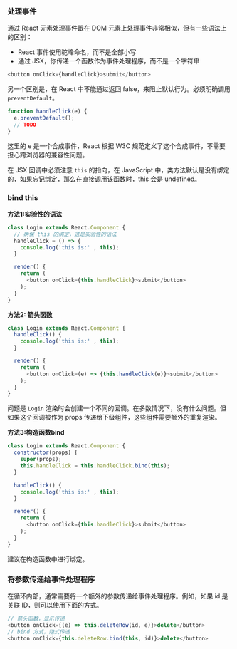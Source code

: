 ### 处理事件

通过 React 元素处理事件跟在 DOM 元素上处理事件非常相似，但有一些语法上的区别：

- React 事件使用驼峰命名，而不是全部小写
- 通过 JSX，你传递一个函数作为事件处理程序，而不是一个字符串

```js
<button onClick={handleClick}>submit</button>
```

另一个区别是，在 React 中不能通过返回 false，来阻止默认行为。必须明确调用 `preventDefault`。

```js
function handleClick(e) {
  e.preventDefault();
  // TODO
}
```

这里的 e 是一个合成事件，React 根据 W3C 规范定义了这个合成事件，不需要担心跨浏览器的兼容性问题。

在 JSX 回调中必须注意 `this` 的指向，在 JavaScript 中，类方法默认是没有绑定的，如果忘记绑定，那么在直接调用该函数时，this 会是 undefined。

### bind this

**方法1:实验性的语法**

```js
class Login extends React.Component {
  // 确保 this 的绑定，这是实验性的语法
  handleClick = () => {
    console.log('this is:' , this);
  }

  render() {
    return (
      <button onClick={this.handleClick}>submit</button>
    );
  }
}
```

**方法2: 箭头函数**

```js
class Login extends React.Component {
  handleClick() {
    console.log('this is:' , this);
  }

  render() {
    return (
      <button onClick=(e) => {this.handleClick(e)}>submit</button>
    );
  }
}
```

问题是 `Login` 渲染时会创建一个不同的回调。在多数情况下，没有什么问题。但如果这个回调被作为 props 传递给下级组件，这些组件需要额外的重复渲染。

**方法3:构造函数bind**

```js
class Login extends React.Component {
  constructor(props) {
    super(props);
    this.handleClick = this.handleClick.bind(this);
  }

  handleClick() {
    console.log('this is:' , this);
  }

  render() {
    return (
      <button onClick={this.handleClick}>submit</button>
    );
  }
}
```

建议在构造函数中进行绑定。

### 将参数传递给事件处理程序

在循环内部，通常需要将一个额外的参数传递给事件处理程序。例如，如果 id 是关联 ID，则可以使用下面的方式。

```js
// 箭头函数，显示传递
<button onClick={(e) => this.deleteRow(id, e)}>delete</button>
// bind 方式，隐式传递
<button onClick={this.deleteRow.bind(this, id)}>delete</button>
```
